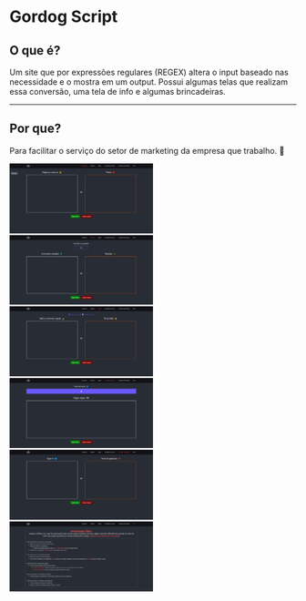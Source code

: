 # Gordog Script
## O que é?
Um site que por expressões regulares (REGEX) altera o input baseado nas necessidade e o mostra em um output.
Possui algumas telas que realizam essa conversão, uma tela de info e algumas brincadeiras.

---
## Por que?
Para facilitar o serviço do setor de marketing da empresa que trabalho. 🙂

<img width="50%" height="auto" src="/public/public_img_1.png"/>
<img width="50%" height="auto" src="/public/public_img_2.png"/>
<img width="50%" height="auto" src="/public/public_img_3.png"/>
<img width="50%" height="auto" src="/public/public_img_4.png"/>
<img width="50%" height="auto" src="/public/public_img_5.png"/>
<img width="50%" height="auto" src="/public/public_img_6.png"/>
